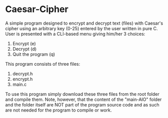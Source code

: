 # Caesar-Cipher

A simple program designed to encrypt and decrypt text (files) with Caesar's cipher using an arbitrary key (0-25) entered by the user written in pure C. User is presented with a CLI-based menu giving him/her 3 choices:

1. Encrypt (e)
2. Decrypt (d)
3. Quit the program (q)

This program consists of three files:

1. decrypt.h
2. encrypt.h
3. main.c

To use this program simply download these three files from the root folder and compile them. Note, however, that the content of the "main-AIO" folder and the folder itself are NOT part of the program source code and as such are not needed for the program to compile or work.
